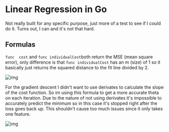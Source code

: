 # Linear Regression in Go
Not really built for any specific purpose, just more of a test to see if I could do it.
Turns out, I can and it's not that hard.
## Formulas
`func  cost` and `func individualCost`both return the MSE (mean square error), only difference is that `func individualCost` has an m (size) of 1 so it basically just returns the squared distance to the fit line divided by 2.

![img](https://i.imgur.com/6Qu5jjv.png)


For the gradient descent I didn't want to use derivates to calculate the slope of the cost function. So im using this formula to get a more accurate theta on each iteration. Due to the nature of not using derivates it's impossible to accurately predict the minimum so in this case it's stopped right after the loss goes back up. This shouldn't cause too much issues since it only takes one feature.

![img](https://cdn-images-1.medium.com/max/1181/1*8Omixzi4P2mnqdsPwIR1GQ.png)